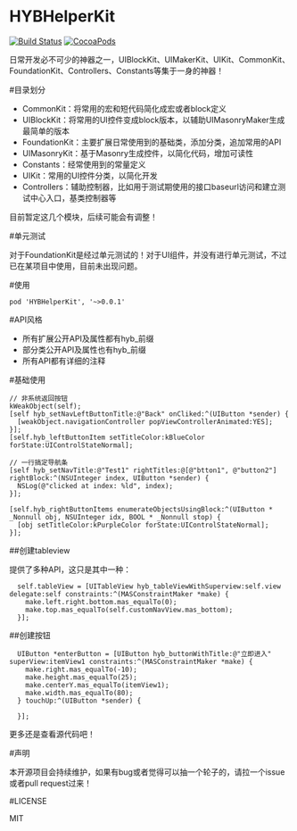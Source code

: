 # HYBHelperKit


[![Build Status](https://travis-ci.org/CoderJackyHuang/HYBHelperKit.svg?branch=master)](https://travis-ci.org/CoderJackyHuang/HYBHelperKit)
[![CocoaPods](https://img.shields.io/cocoapods/v/HYBHelperKit.svg?maxAge=2592000?style=flat-square)](https://cocoapods.org/?q=HYBHelperKit)

日常开发必不可少的神器之一，UIBlockKit、UIMakerKit、UIKit、CommonKit、FoundationKit、Controllers、Constants等集于一身的神器！


#目录划分

* CommonKit：将常用的宏和短代码简化成宏或者block定义
* UIBlockKit：将常用的UI控件变成block版本，以辅助UIMasonryMaker生成最简单的版本
* FoundationKit：主要扩展日常使用到的基础类，添加分类，追加常用的API
* UIMasonryKit：基于Masonry生成控件，以简化代码，增加可读性
* Constants：经常使用到的常量定义
* UIKit：常用的UI控件分类，以简化开发
* Controllers：辅助控制器，比如用于测试期使用的接口baseurl访问和建立测试中心入口，基类控制器等

目前暂定这几个模块，后续可能会有调整！

#单元测试

对于FoundationKit是经过单元测试的！对于UI组件，并没有进行单元测试，不过已在某项目中使用，目前未出现问题。

#使用

```
pod 'HYBHelperKit', '~>0.0.1'
```

#API风格

* 所有扩展公开API及属性都有hyb_前缀
* 部分类公开API及属性也有hyb_前缀
* 所有API都有详细的注释

#基础使用

```
// 非系统返回按钮
kWeakObject(self);
[self hyb_setNavLeftButtonTitle:@"Back" onCliked:^(UIButton *sender) {
  [weakObject.navigationController popViewControllerAnimated:YES];
}];
[self.hyb_leftButtonItem setTitleColor:kBlueColor forState:UIControlStateNormal];

// 一行搞定导航条
[self hyb_setNavTitle:@"Test1" rightTitles:@[@"btton1", @"button2"] rightBlock:^(NSUInteger index, UIButton *sender) {
  NSLog(@"clicked at index: %ld", index);
}];

[self.hyb_rightButtonItems enumerateObjectsUsingBlock:^(UIButton * _Nonnull obj, NSUInteger idx, BOOL * _Nonnull stop) {
  [obj setTitleColor:kPurpleColor forState:UIControlStateNormal];
}];
```

##创建tableview

提供了多种API，这只是其中一种：

```
  self.tableView = [UITableView hyb_tableViewWithSuperview:self.view delegate:self constraints:^(MASConstraintMaker *make) {
    make.left.right.bottom.mas_equalTo(0);
    make.top.mas_equalTo(self.customNavView.mas_bottom);
  }];
```

##创建按钮

```
  UIButton *enterButton = [UIButton hyb_buttonWithTitle:@"立即进入" superView:itemView1 constraints:^(MASConstraintMaker *make) {
    make.right.mas_equalTo(-10);
    make.height.mas_equalTo(25);
    make.centerY.mas_equalTo(itemView1);
    make.width.mas_equalTo(80);
  } touchUp:^(UIButton *sender) {
    
  }];
```

更多还是查看源代码吧！

#声明

本开源项目会持续维护，如果有bug或者觉得可以抽一个轮子的，请拉一个issue或者pull request过来！

#LICENSE

MIT

